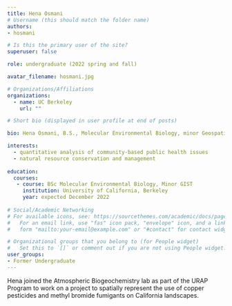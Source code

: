 ```yaml
---
title: Hena Osmani
# Username (this should match the folder name)
authors:
- hosmani

# Is this the primary user of the site?
superuser: false

role: undergraduate (2022 spring and fall)

avatar_filename: hosmani.jpg

# Organizations/Affiliations
organizations:
  - name: UC Berkeley
    url: ""

# Short bio (displayed in user profile at end of posts)

bio: Hena Osmani, B.S., Molecular Environmental Biology, minor Geospatial Information Service, University of California at Berkeley.  Undergraduate researcher (Feb 2022-August 2022).   

interests:
  - quantitative analysis of community-based public health issues 
  - natural resource conservation and management
  
education:
  courses:
   - course: BSc Molecular Environmental Biology, Minor GIST
     institution: University of California, Berkeley
     year: expected December 2022
      
# Social/Academic Networking
# For available icons, see: https://sourcethemes.com/academic/docs/page-builder/#icons
#   For an email link, use "fas" icon pack, "envelope" icon, and a link in the
#   form "mailto:your-email@example.com" or "#contact" for contact widget.

# Organizational groups that you belong to (for People widget)
#   Set this to `[]` or comment out if you are not using People widget.
user_groups:
- Former Undergraduate
---
```


Hena joined the Atmospheric Biogeochemistry lab as part of the URAP Program to work on a project to spatially represent the use of copper pesticides and methyl bromide fumigants on California landscapes.  
